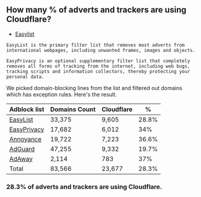 ## How many % of adverts and trackers are using Cloudflare?


- [Easylist](https://web.archive.org/web/20210516110248/https://easylist.to/)
```
EasyList is the primary filter list that removes most adverts from international webpages, including unwanted frames, images and objects.

EasyPrivacy is an optional supplementary filter list that completely removes all forms of tracking from the internet, including web bugs, tracking scripts and information collectors, thereby protecting your personal data.
```


We picked domain-blocking lines from the list and filtered out domains which has exception rules.
Here's the result.


| Adblock list | Domains Count | Cloudflare | % |
| --- | --- | --- | --- |
| [EasyList](https://easylist.to/easylist/easylist.txt) | 33,375 | 9,605 | 28.8% |
| [EasyPrivacy](https://easylist.to/easylist/easyprivacy.txt) | 17,682 | 6,012 | 34% |
| [Annoyance](https://secure.fanboy.co.nz/fanboy-annoyance.txt) | 19,722 | 7,223 | 36.6% |
| [AdGuard](https://adguardteam.github.io/AdGuardSDNSFilter/Filters/filter.txt) | 47,255 | 9,332 | 19.7% |
| [AdAway](https://raw.githubusercontent.com/AdAway/adaway.github.io/master/hosts.txt) | 2,114 | 783 | 37% |
| Total | 83,566 | 23,677 | 28.3% |


### 28.3% of adverts and trackers are using Cloudflare.